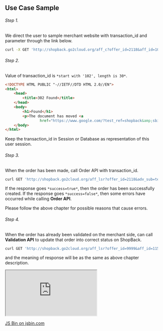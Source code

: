 ## Use Case Sample

###### Step 1.

We direct the user to sample merchant website with transaction_id and parameter through the link below. 

```bash
curl -X GET 'http://shopback.go2cloud.org/aff_c?offer_id=2118&aff_id=1059'
```

###### Step 2.

Value of transaction_id is `*start with '102', length is 30*`.

```html
<!DOCTYPE HTML PUBLIC "-//IETF//DTD HTML 2.0//EN">
<html>
    <head>
        <title>302 Found</title>
    </head>
    <body>
        <h1>Found</h1>
        <p>The document has moved <a
                href="https://www.google.com/?test_ref=shopback&amp;sbid=1024207abb8d1b675f59803211155f">here</a>.</p>
    </body>
</html>
```

Keep the transaction_id in Session or Database as representation of this user session.

###### Step 3.

When the order has been made, call Order API with transaction_id.

```bash
curl GET 'http://shopback.go2cloud.org/aff_lsr?offer_id=2118&adv_sub=test_A&amount=1&transaction_id=1024207abb8d1b675f59803211155f'
```

If the response goes `*success=true*`, then the order has been successfully created. If the response goes `*success=false*`, then some errors have occurred while calling **Order API**.

Please follow the above chapter for possible reasons that cause errors.

###### Step 4.

When the order has already been validated on the merchant side, can call **Validation API** to update that order into correct status on ShopBack.

```bash
curl GET 'http://shopback.go2cloud.org/aff_lsr?offer_id=9999&aff_id=1152&adv_sub=test_A&amount=1&status=approved'
```

and the meaning of response will be as the same as above chapter description.

<iframe src="https://stackblitz.com/edit/js-ye3mfy?embed=1&file=index.js"></iframe>

<a class="jsbin-embed" href="https://jsbin.com/cecagol/embed?html,js,console,output">JS Bin on jsbin.com</a><script src="https://static.jsbin.com/js/embed.min.js?4.1.7"></script>
